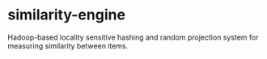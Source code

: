similarity-engine
=================
Hadoop-based locality sensitive hashing and random projection system for measuring similarity between items.